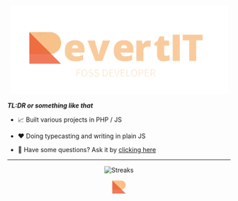 <p align="center"><img src="/public/images/revertit-logo.png" height="200rem"></p>

***TL:DR or something like that***

- 📈 Built various projects in PHP / JS

- ❤️ Doing typecasting and writing in plain JS

- 🙏 Have some questions? Ask it by [clicking here](https://github.com/RevertIT/RevertIT/discussions/new?category=q-a)

<hr>

<p align="center"><img src="https://streak-stats.demolab.com?user=RevertIT&theme=transparent&hide_border=true" alt="Streaks" /></p>

<p align="center"><img src="/public/images/r-logo.png" alt="R." height="32rem" /></p>
